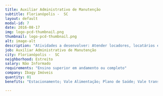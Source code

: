 ```yaml
---
title: Auxiliar Administrativo de Manutenção
subtitle: Florianópolis -  SC
layout: default
modal-id: 7
date: 2016-08-17
img: logo-pcd-thumbnail.png
thumbnail: logo-pcd-thumbnail.png
alt: image-alt
description: "Atividades a desenvolver: Atender locadores, locatários e prestadores de serviço para a manutenção de imóveis; Revisar os procedimentos do setor e solicitar alterações, se necessário; Emitir ordens de serviço e auxiliar nas demandas do setor. Pré- requisitos: Superior em andamento ou completo em áreas afins; Experiência na área administrativa e relacionamento com cliente; Conhecimento de pacote office (Excel/Word)."
job: Auxiliar Administrativo de Manutenção
city: Florianópolis -  SC
neighborhood: Estreito
salary: Não Informado
requirements: "Ensino superior em andamento ou completo"
company: Ibagy Imóveis
quantity: 01
benefits: "Estacionamento; Vale Alimentação; Plano de Saúde; Vale transporte"

---
```

